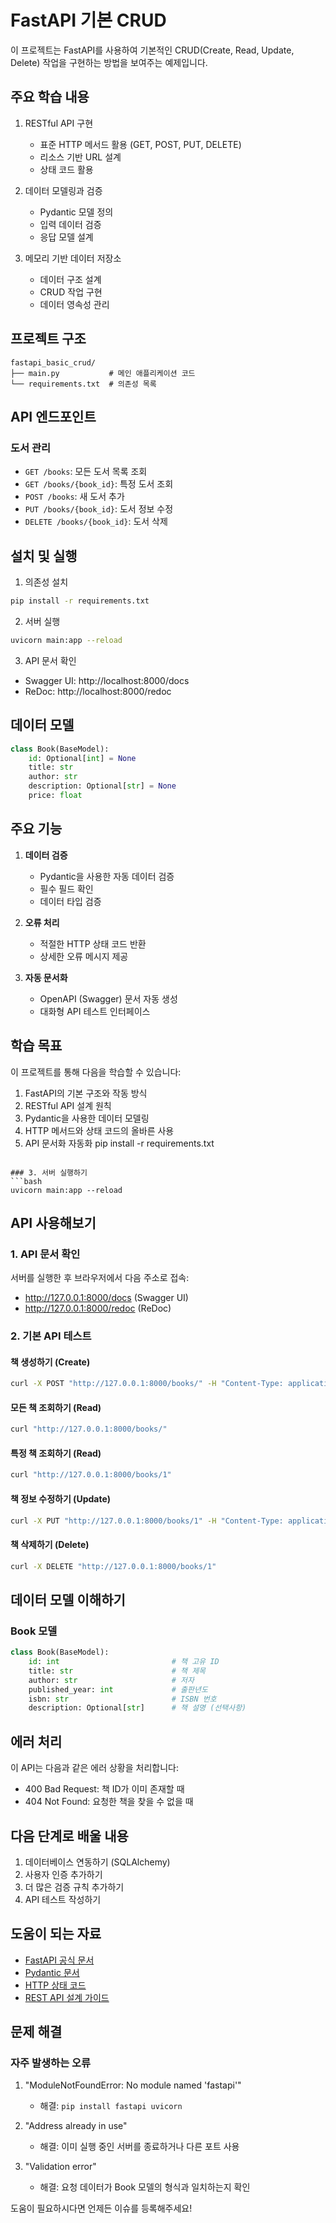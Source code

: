 # FastAPI 기본 CRUD

이 프로젝트는 FastAPI를 사용하여 기본적인 CRUD(Create, Read, Update, Delete) 작업을 구현하는 방법을 보여주는 예제입니다.

## 주요 학습 내용

1. RESTful API 구현
   - 표준 HTTP 메서드 활용 (GET, POST, PUT, DELETE)
   - 리소스 기반 URL 설계
   - 상태 코드 활용

2. 데이터 모델링과 검증
   - Pydantic 모델 정의
   - 입력 데이터 검증
   - 응답 모델 설계

3. 메모리 기반 데이터 저장소
   - 데이터 구조 설계
   - CRUD 작업 구현
   - 데이터 영속성 관리

## 프로젝트 구조

```
fastapi_basic_crud/
├── main.py           # 메인 애플리케이션 코드
└── requirements.txt  # 의존성 목록
```

## API 엔드포인트

### 도서 관리
- `GET /books`: 모든 도서 목록 조회
- `GET /books/{book_id}`: 특정 도서 조회
- `POST /books`: 새 도서 추가
- `PUT /books/{book_id}`: 도서 정보 수정
- `DELETE /books/{book_id}`: 도서 삭제

## 설치 및 실행

1. 의존성 설치
```bash
pip install -r requirements.txt
```

2. 서버 실행
```bash
uvicorn main:app --reload
```

3. API 문서 확인
- Swagger UI: http://localhost:8000/docs
- ReDoc: http://localhost:8000/redoc

## 데이터 모델

```python
class Book(BaseModel):
    id: Optional[int] = None
    title: str
    author: str
    description: Optional[str] = None
    price: float
```

## 주요 기능

1. **데이터 검증**
   - Pydantic을 사용한 자동 데이터 검증
   - 필수 필드 확인
   - 데이터 타입 검증

2. **오류 처리**
   - 적절한 HTTP 상태 코드 반환
   - 상세한 오류 메시지 제공

3. **자동 문서화**
   - OpenAPI (Swagger) 문서 자동 생성
   - 대화형 API 테스트 인터페이스

## 학습 목표

이 프로젝트를 통해 다음을 학습할 수 있습니다:

1. FastAPI의 기본 구조와 작동 방식
2. RESTful API 설계 원칙
3. Pydantic을 사용한 데이터 모델링
4. HTTP 메서드와 상태 코드의 올바른 사용
5. API 문서화 자동화
pip install -r requirements.txt
```

### 3. 서버 실행하기
```bash
uvicorn main:app --reload
```

## API 사용해보기

### 1. API 문서 확인
서버를 실행한 후 브라우저에서 다음 주소로 접속:
- http://127.0.0.1:8000/docs (Swagger UI)
- http://127.0.0.1:8000/redoc (ReDoc)

### 2. 기본 API 테스트

#### 책 생성하기 (Create)
```bash
curl -X POST "http://127.0.0.1:8000/books/" -H "Content-Type: application/json" -d "{\"id\": 3, \"title\": \"새로운 책\", \"author\": \"작가 이름\", \"published_year\": 2024, \"isbn\": \"123-456-789\", \"description\": \"책 설명\"}"
```

#### 모든 책 조회하기 (Read)
```bash
curl "http://127.0.0.1:8000/books/"
```

#### 특정 책 조회하기 (Read)
```bash
curl "http://127.0.0.1:8000/books/1"
```

#### 책 정보 수정하기 (Update)
```bash
curl -X PUT "http://127.0.0.1:8000/books/1" -H "Content-Type: application/json" -d "{\"id\": 1, \"title\": \"수정된 제목\", \"author\": \"작가\", \"published_year\": 2024, \"isbn\": \"123-456-789\", \"description\": \"수정된 설명\"}"
```

#### 책 삭제하기 (Delete)
```bash
curl -X DELETE "http://127.0.0.1:8000/books/1"
```

## 데이터 모델 이해하기

### Book 모델
```python
class Book(BaseModel):
    id: int                         # 책 고유 ID
    title: str                      # 책 제목
    author: str                     # 저자
    published_year: int             # 출판년도
    isbn: str                       # ISBN 번호
    description: Optional[str]      # 책 설명 (선택사항)
```

## 에러 처리

이 API는 다음과 같은 에러 상황을 처리합니다:
- 400 Bad Request: 책 ID가 이미 존재할 때
- 404 Not Found: 요청한 책을 찾을 수 없을 때

## 다음 단계로 배울 내용

1. 데이터베이스 연동하기 (SQLAlchemy)
2. 사용자 인증 추가하기
3. 더 많은 검증 규칙 추가하기
4. API 테스트 작성하기

## 도움이 되는 자료

- [FastAPI 공식 문서](https://fastapi.tiangolo.com/)
- [Pydantic 문서](https://pydantic-docs.helpmanual.io/)
- [HTTP 상태 코드](https://developer.mozilla.org/ko/docs/Web/HTTP/Status)
- [REST API 설계 가이드](https://docs.microsoft.com/ko-kr/azure/architecture/best-practices/api-design)

## 문제 해결

### 자주 발생하는 오류

1. "ModuleNotFoundError: No module named 'fastapi'"
   - 해결: `pip install fastapi uvicorn`

2. "Address already in use"
   - 해결: 이미 실행 중인 서버를 종료하거나 다른 포트 사용

3. "Validation error"
   - 해결: 요청 데이터가 Book 모델의 형식과 일치하는지 확인

도움이 필요하시다면 언제든 이슈를 등록해주세요!







